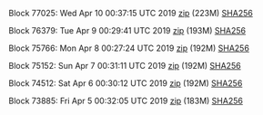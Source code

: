 Block 77025: Wed Apr 10 00:37:15 UTC 2019 [zip](https://dash-bootstrap.ams3.digitaloceanspaces.com/testnet/2019-04-10/bootstrap.dat.zip) (223M) [SHA256](https://dash-bootstrap.ams3.digitaloceanspaces.com/testnet/2019-04-10/sha256.txt)

Block 76379: Tue Apr  9 00:29:41 UTC 2019 [zip](https://dash-bootstrap.ams3.digitaloceanspaces.com/testnet/2019-04-09/bootstrap.dat.zip) (193M) [SHA256](https://dash-bootstrap.ams3.digitaloceanspaces.com/testnet/2019-04-09/sha256.txt)

Block 75766: Mon Apr  8 00:27:24 UTC 2019 [zip](https://dash-bootstrap.ams3.digitaloceanspaces.com/testnet/2019-04-08/bootstrap.dat.zip) (192M) [SHA256](https://dash-bootstrap.ams3.digitaloceanspaces.com/testnet/2019-04-08/sha256.txt)

Block 75152: Sun Apr  7 00:31:11 UTC 2019 [zip](https://dash-bootstrap.ams3.digitaloceanspaces.com/testnet/2019-04-07/bootstrap.dat.zip) (192M) [SHA256](https://dash-bootstrap.ams3.digitaloceanspaces.com/testnet/2019-04-07/sha256.txt)

Block 74512: Sat Apr  6 00:30:12 UTC 2019 [zip](https://dash-bootstrap.ams3.digitaloceanspaces.com/testnet/2019-04-06/bootstrap.dat.zip) (192M) [SHA256](https://dash-bootstrap.ams3.digitaloceanspaces.com/testnet/2019-04-06/sha256.txt)

Block 73885: Fri Apr  5 00:32:05 UTC 2019 [zip](https://dash-bootstrap.ams3.digitaloceanspaces.com/testnet/2019-04-05/bootstrap.dat.zip) (183M) [SHA256](https://dash-bootstrap.ams3.digitaloceanspaces.com/testnet/2019-04-05/sha256.txt)
